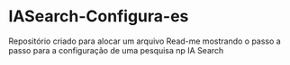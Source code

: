 # IASearch-Configura-es
Repositório criado para alocar um arquivo Read-me mostrando o passo a passo para a configuração de uma pesquisa np IA Search
